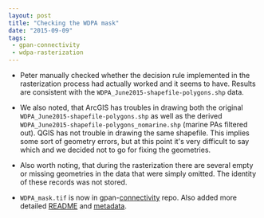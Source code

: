 ```yaml
---
layout: post
title: "Checking the WDPA mask"
date: "2015-09-09"
tags:
 - gpan-connectivity
 - wdpa-rasterization
---
```


+ Peter manually checked whether the decision rule implemented in the rasterization process had actually worked and it seems to have. Results are consistent with the `WDPA_June2015-shapefile-polygons.shp` data.

+ We also noted, that ArcGIS has troubles in drawing both the original `WDPA_June2015-shapefile-polygons.shp` as well as the derived `WDPA_June2015-shapefile-polygons_nomarine.shp` (marine PAs filtered out). QGIS has not trouble in drawing the same shapefile. This implies some sort of geometry errors, but at this point it's very difficult to say which and we decided not to go for fixing the geometries.

+ Also worth noting, that during the rasterization there are several empty or missing geometries in the data that were simply omitted. The identity of these records was not stored.

+ `WDPA_mask.tif` is now in gpan-[connectivity](https://github.com/cbig/gpan-connectivity/tree/master/data/WDPA) repo. Also added more detailed [README](https://github.com/cbig/gpan-connectivity/blob/master/data/WDPA/wdpa_mask_README.md) and [metadata](https://github.com/cbig/gpan-connectivity/blob/master/data/WDPA/wdpa_mask_meta.json).
